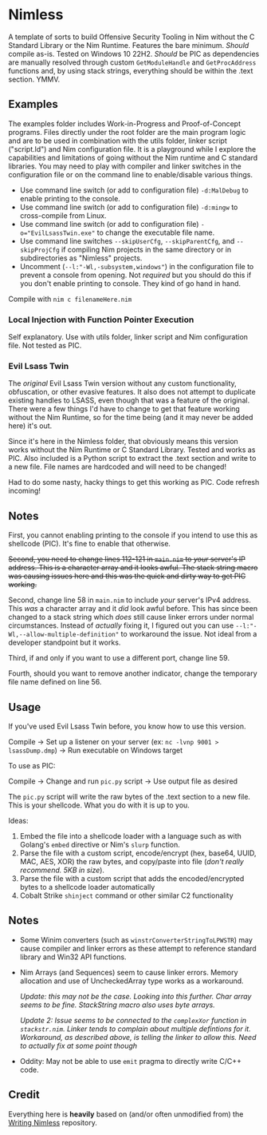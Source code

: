# Nimless
A template of sorts to build Offensive Security Tooling in Nim without the C Standard Library or the Nim Runtime. Features the bare minimum. *Should* compile as-is. Tested on Windows 10 22H2. *Should* be PIC as dependencies are manually resolved through custom `GetModuleHandle` and `GetProcAddress` functions and, by using stack strings, everything should be within the .text section. YMMV.

## Examples
The examples folder includes Work-in-Progress and Proof-of-Concept programs. Files directly under the root folder are the main program logic and are to be used in combination with the utils folder, linker script ("script.ld") and Nim configuration file. It is a playground while I explore the capabilities and limitations of going without the Nim runtime and C standard libraries. You may need to play with compiler and linker switches in the configuration file or on the command line to enable/disable various things.

- Use command line switch (or add to configuration file) `-d:MalDebug` to enable printing to the console.
- Use command line switch (or add to configuration file) `-d:mingw` to cross-compile from Linux.
- Use command line switch (or add to configuration file) `-o="EvilLsassTwin.exe"` to change the executable file name.
- Use command line switches `--skipUserCfg`, `--skipParentCfg`, and `--skipProjCfg` if compiling Nim projects in the same directory or in subdirectories as "Nimless" projects.
- Uncomment (`--l:"-Wl,-subsystem,windows"`) in the configuration file to prevent a console from opening. Not *required* but you should do this if you don't enable printing to console. They kind of go hand in hand.

Compile with `nim c filenameHere.nim`

### Local Injection with Function Pointer Execution
Self explanatory. Use with utils folder, linker script and Nim configuration file. Not tested as PIC.

### Evil Lsass Twin
The *original* Evil Lsass Twin version without any custom functionality, obfuscation, or other evasive features. It also does not attempt to duplicate existing handles to LSASS, even though that was a feature of the original. There were a few things I'd have to change to get that feature working without the Nim Runtime, so for the time being (and it may never be added here) it's out. 

Since it's here in the Nimless folder, that obviously means this version works without the Nim Runtime or C Standard Library. Tested and works as PIC. Also included is a Python script to extract the .text section and write to a new file. File names are hardcoded and will need to be changed! 

Had to do some nasty, hacky things to get this working as PIC. Code refresh incoming! 
## Notes
First, you cannot enabling printing to the console if you intend to use this as shellcode (PIC). It's fine to enable that otherwise.

~~Second, you need to change lines 112-121 in `main.nim` to *your* server's IP address. This is a character array and it looks awful. The stack string macro was causing issues here and this was the quick and dirty way to get PIC working.~~

Second, change line 58 in `main.nim` to include *your* server's IPv4 address. This *was* a character array and it *did* look awful before. This has since been changed to a stack string which *does* still cause linker errors under normal circumstances. Instead of *actually* fixing it, I figured out you can use `--l:"-Wl,--allow-multiple-definition"` to workaround the issue. Not ideal from a developer standpoint but it works. 

Third, if and only if you want to use a different port, change line 59.

Fourth, should you want to remove another indicator, change the temporary file name defined on line 56.
## Usage
If you've used Evil Lsass Twin before, you know how to use this version. 

Compile -> Set up a listener on your server (ex: `nc -lvnp 9001 > lsassDump.dmp`) -> Run executable on Windows target

To use as PIC:

Compile -> Change and run `pic.py` script -> Use output file as desired

The `pic.py` script will write the raw bytes of the .text section to a new file. This is your shellcode. What you do with it is up to you. 

Ideas:
1. Embed the file into a shellcode loader with a language such as with Golang's `embed` directive or Nim's `slurp` function.
2. Parse the file with a custom script, encode/encrypt (hex, base64, UUID, MAC, AES, XOR) the raw bytes, and copy/paste into file (*don't really recommend. 5KB in size*).
3. Parse the file with a custom script that adds the encoded/encrypted bytes to a shellcode loader automatically
4. Cobalt Strike `shinject` command or other similar C2 functionality

## Notes
- Some Winim converters (such as `winstrConverterStringToLPWSTR`) may cause compiler and linker errors as these attempt to reference standard library and Win32 API functions.
- Nim Arrays (and Sequences) seem to cause linker errors. Memory allocation and use of UncheckedArray type works as a workaround.

  *Update: this may not be the case. Looking into this further. Char array seems to be fine. StackString macro also uses byte arrays.*
  
  *Update 2: Issue seems to be connected to the `complexXor` function in `stackstr.nim`. Linker tends to complain about multiple defintions for it. Workaround, as described above, is telling the linker to allow this. Need to actually fix at some point though*
- Oddity: May not be able to use `emit` pragma to directly write C/C++ code.

## Credit
Everything here is **heavily** based on (and/or often unmodified from) the [Writing Nimless](https://github.com/m4ul3r/writing_nimless/tree/main) repository. 
